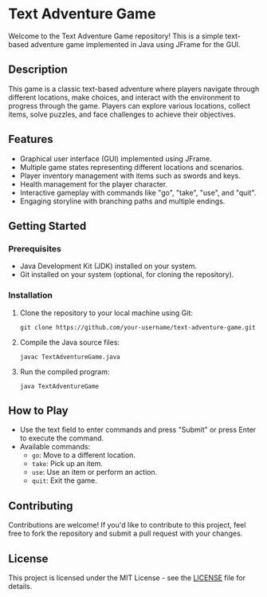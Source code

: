 # Text Adventure Game

Welcome to the Text Adventure Game repository! This is a simple text-based adventure game implemented in Java using JFrame for the GUI.

## Description

This game is a classic text-based adventure where players navigate through different locations, make choices, and interact with the environment to progress through the game. Players can explore various locations, collect items, solve puzzles, and face challenges to achieve their objectives.

## Features

- Graphical user interface (GUI) implemented using JFrame.
- Multiple game states representing different locations and scenarios.
- Player inventory management with items such as swords and keys.
- Health management for the player character.
- Interactive gameplay with commands like "go", "take", "use", and "quit".
- Engaging storyline with branching paths and multiple endings.

## Getting Started

### Prerequisites

- Java Development Kit (JDK) installed on your system.
- Git installed on your system (optional, for cloning the repository).

### Installation

1. Clone the repository to your local machine using Git:

    ```
    git clone https://github.com/your-username/text-adventure-game.git
    ```

2. Compile the Java source files:

    ```
    javac TextAdventureGame.java
    ```

3. Run the compiled program:

    ```
    java TextAdventureGame
    ```

## How to Play

- Use the text field to enter commands and press "Submit" or press Enter to execute the command.
- Available commands:
    - `go`: Move to a different location.
    - `take`: Pick up an item.
    - `use`: Use an item or perform an action.
    - `quit`: Exit the game.

## Contributing

Contributions are welcome! If you'd like to contribute to this project, feel free to fork the repository and submit a pull request with your changes.

## License

This project is licensed under the MIT License - see the [LICENSE](LICENSE) file for details.

